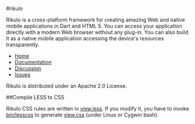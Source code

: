 #rikulo

Rikulo is a cross-platform framework for creating amazing Web and native mobile applications
in Dart and HTML 5. You can access your application directly with a modern Web browser without
any plug-in. You can also build it as a native mobile application accessing the device's resources transparently.

* [Home](http://rikulo.org)
* [Documentation](https://github.com/rikulo/rikulo-docs/blob/master/index.md)
* [Discussion](http://stackoverflow.com/questions/tagged/rikulo)
* [Issues](https://github.com/rikulo/rikulo/issues)

Rikulo is distributed under an Apache 2.0 License.

##Compile LESS to CSS

Rikulo CSS rules are written in [view.less](https://github.com/rikulo/rikulo/blob/master/resources/css/view.less). If you modify it, you have to invoke [bin/lesscss](https://github.com/rikulo/rikulo/blob/master/bin/lesscss) to generate [view.css](https://github.com/rikulo/rikulo/blob/master/resources/css/view.css) (under Linux or Cygwin bash).
